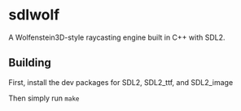 # sdlwolf

A Wolfenstein3D-style raycasting engine built in C++ with SDL2.

## Building

First, install the dev packages for SDL2, SDL2_ttf, and SDL2_image

Then simply run ```make```
